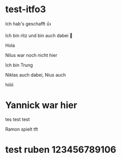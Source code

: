# test-itfo3

Ich hab's geschafft 👍

Ich bin ritz und bin auch dabei 🥸

Hola

Nilus war noch nicht hier

Ich bin Trung

Niklas auch dabei, Nius auch

hiiiii

# Yannick war hier
tes test test

Ramon spielt tft
# test ruben 123456789106